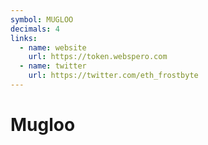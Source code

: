 ```yaml
---
symbol: MUGLOO
decimals: 4
links:
  - name: website
    url: https://token.webspero.com
  - name: twitter
    url: https://twitter.com/eth_frostbyte
---
```


# Mugloo
